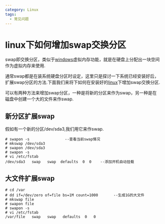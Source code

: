 ```yaml
---
category: Linux
tags:
  - 常见问题
---
```


# linux下如何增加swap交换分区

swap即交换分区，类似于[windows](http://www.ttlsa.com/windows/)虚拟内存功能，就是在硬盘上分配出一块空间作为虚拟内存来使用.

通常swap都是在装系统硬盘分区时设定，这里只是探讨一下系统已经安装好后，扩展swap分区的方法.下面我们来将下如何在安装好的[linux](http://www.ttlsa.com/linux/)下增加swap交换分区.

可以有两种方法来增加swap分区，一种是将新的分区来作为swap，另一种是在磁盘中创建一个大的文件来作swap.

## 新分区扩展swap

假如有一个新的分区/dev/sda3,我们用它来作swap.

```
# swapon -s                --查看当前swap情况
# mkswap /dev/sda3
# swapon /dev/sda3
# swapon -s
# vi /etc/fstab
/dev/sda3   swap   swap  defaults  0  0    --添加开机自动挂载
```

## 大文件扩展swap

```
# cd /var
# dd if=/dev/zero of=file bs=1M count=1000       --生成1G的大文件
# mkswap file
# swapon file
# swapon -s
# vi /etc/fstab
/var/file   swap   swap   defaults  0   0
```

